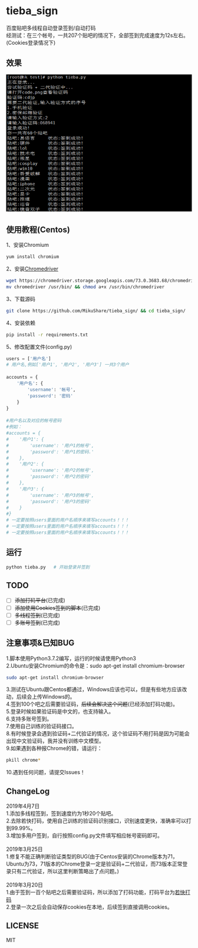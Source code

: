 # tieba_sign
百度贴吧多线程自动登录签到/自动打码<br>
经测试：在三个帐号，一共207个贴吧的情况下，全部签到完成速度为12s左右。(Cookies登录情况下)
## 效果
![效果](./view.png)

## 使用教程(Centos)
1、安装Chromium<br>
``` sh
yum install chromium
```
2、安装[Chromedriver](https://chromedriver.storage.googleapis.com/index.html?path=73.0.3683.68/)<br>
``` sh
wget https://chromedriver.storage.googleapis.com/73.0.3683.68/chromedriver_linux64.zip && unzip chromedriver_linux64.zip
mv chromedriver /usr/bin/ && chmod a+x /usr/bin/chromedriver
```
3、下载源码
``` sh
git clone https://github.com/MikuShare/tieba_sign/ && cd tieba_sign/
```
4、安装依赖
``` sh
pip install -r requirements.txt
```
5、修改配置文件(config.py)
``` python
users = ['用户名']
# 用户名,例如['用户1', '用户2', '用户3'] 一共3个用户

accounts = {
    '用户名': {
        'username': '帐号',
        'password': '密码'
    }
}

#用户名以及对应的帐号密码
#例如：
#accounts = {
#    '用户1': {
#        'username': '用户1的帐号',
#        'password': '用户1的密码.'
#    },
#    '用户2': {
#        'username': '用户2的帐号',
#        'password': '用户2的密码'
#    },
#    '用户3': {
#        'username': '用户3的帐号',
#        'password': '用户3的密码'
#    }
#}
# 一定要按照users里面的用户名顺序来填写accounts！！！
# 一定要按照users里面的用户名顺序来填写accounts！！！
# 一定要按照users里面的用户名顺序来填写accounts！！！
```
## 运行
``` sh
python tieba.py   # 开始登录并签到
```

## TODO
- [ ] ~~添加打码平台~~(已完成)
- [ ] ~~添加使用Cookies签到的脚本~~(已完成)
- [ ] ~~多线程签到~~(已完成)
- [ ] ~~多账号签到~~(已完成)
## 注意事项&已知BUG
1.脚本使用Python3.7.2编写，运行的时候请使用Python3<br>
2.Ubuntu安装Chromium的命令是：sudo apt-get install chromium-browser
``` sh
sudo apt-get install chromium-browser
```
3.测试在Ubuntu跟Centos都通过，Windows应该也可以，但是有些地方应该改动，后续会上传Windows的。<br>
4.签到100个吧之后需要验证码，~~后续会解决这个问题~~(已经添加打码功能)。<br>
5.登录时候如果验证码是中文的，也支持输入。<br>
6.支持多账号签到。<br>
7.使用自己训练的验证码接口。<br>
8.有时候登录会遇到验证码+二代验证的情况，这个验证码不用打码是因为可能会出现中文验证码，我并没有训练中文模型。<br>
9.如果遇到各种报Chrome的错，请运行：
``` sh
pkill chrome*
```
10.遇到任何问题，请提交Issues！<br>
## ChangeLog
2019年4月7日<br>
1.添加多线程签到，签到速度约为1秒20个贴吧。<br>
2.去除若快打码，使用自己训练的验证码识别接口，识别速度更快，准确率可以打到99.99%。<br>
3.增加多用户签到，自行按照config.py文件填写相应帐号密码即可。<br>
<br>
2019年3月25日<br>
1.修复不能正确判断验证类型的BUG(由于Centos安装的Chrome版本为71，Ubuntu为73，71版本的Chrome登录一定是验证码+二代验证，而73版本正常登录只有二代验证，所以这里判断策略出了点问题。)<br>
<br>
2019年3月20日<br>
1.由于签到一百个贴吧之后需要验证码，所以添加了打码功能，打码平台为[若快打码](https://www.ruokuai.com/)<br>
2.登录一次之后会自动保存cookies在本地，后续签到直接调用cookies。
## LICENSE
MIT
